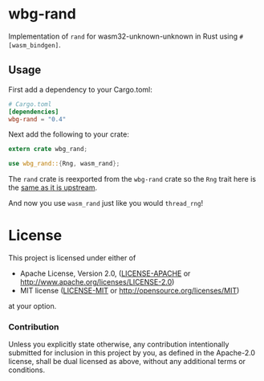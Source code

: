 # wbg-rand

Implementation of `rand` for wasm32-unknown-unknown in Rust using
`#[wasm_bindgen]`.

## Usage

First add a dependency to your Cargo.toml:

```toml
# Cargo.toml
[dependencies]
wbg-rand = "0.4"
```

Next add the following to your crate:

```rust
extern crate wbg_rand;

use wbg_rand::{Rng, wasm_rand};
```

The `rand` crate is reexported from the `wbg-rand` crate so the `Rng` trait here
is the [same as it is upstream](https://docs.rs/rand/0.4.2/rand/trait.Rng.html).

And now you use `wasm_rand` just like you would `thread_rng`!

# License

This project is licensed under either of

 * Apache License, Version 2.0, ([LICENSE-APACHE](LICENSE-APACHE) or
   http://www.apache.org/licenses/LICENSE-2.0)
 * MIT license ([LICENSE-MIT](LICENSE-MIT) or
   http://opensource.org/licenses/MIT)

at your option.

### Contribution

Unless you explicitly state otherwise, any contribution intentionally submitted
for inclusion in this project by you, as defined in the Apache-2.0 license,
shall be dual licensed as above, without any additional terms or conditions.
